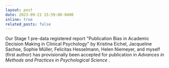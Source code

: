 ```yaml
---
layout: post
date: 2023-09-21 15:59:00-0400
inline: true
related_posts: false
---
```


Our Stage 1 pre-data registered report "Publication Bias in Academic Decision Making in Clinical Psychology" by Kristina Eichel, Jacqueline Sachse, Sophie Müller, Felicitas Hesselmann, Helen Niemeyer, and myself (first author) has provisionally been accepted for publication in <i> Advances in Methods and Practices in Psychological Science </i>.
